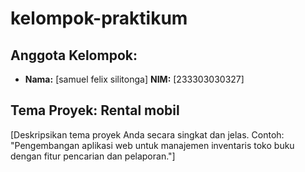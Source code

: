 # kelompok-praktikum

## Anggota Kelompok:

* **Nama:** [samuel felix silitonga]
    **NIM:** [233303030327]


## Tema Proyek: Rental mobil

[Deskripsikan tema proyek Anda secara singkat dan jelas. Contoh: "Pengembangan aplikasi web untuk manajemen inventaris toko buku dengan fitur pencarian dan pelaporan."]
